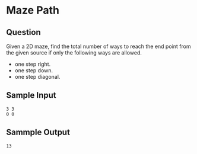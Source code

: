 # Maze Path

## Question

Given a 2D maze, find the total number of ways to reach the end point from the given source if only the following ways are allowed.
- one step right.
- one step down.
- one step diagonal.

## Sample Input
```
3 3
0 0
``` 

## Sammple Output
```
13
```